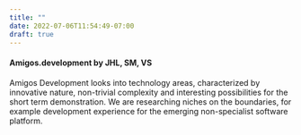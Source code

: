 ```yaml
---
title: ""
date: 2022-07-06T11:54:49-07:00
draft: true
---
```


#### Amigos.development by JHL, SM, VS
  
Amigos Development looks into technology areas, characterized by innovative nature, non-trivial complexity and interesting possibilities for the short term demonstration. We are researching niches on the boundaries, for example development experience for the emerging non-specialist software platform. 

